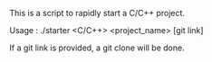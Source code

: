 This is a script to rapidly start a C/C++ project.

Usage : ./starter <C/C++> <project_name> [git link]

If a git link is provided, a git clone will be done.

